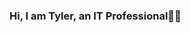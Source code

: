 ### Hi, I am Tyler, an IT Professional👋🏾

<!--
**tjeckles/tjeckles** is a ✨ _special_ ✨ repository because its `README.md` (this file) appears on your GitHub profile.

[osTickets:Prerequisites and Installation](https://github.com/tylereckles/osticket-prereqs
Here are some ideas to get you started:

- 🔭 I’m currently working on ...
- 🌱 I’m currently learning ...
- 👯 I’m looking to collaborate on ...
- 🤔 I’m looking for help with ...
- 💬 Ask me about ...
- 📫 How to reach me: ...
- 😄 Pronouns: ...
- ⚡ Fun fact: ...
-->
